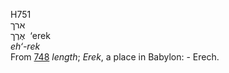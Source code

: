 H751  
ארך  
אֶרֶך ‎ ‘erek  
*eh‘-rek*  
From [748](h0748) *length*; *Erek*, a place in Babylon: - Erech.  

